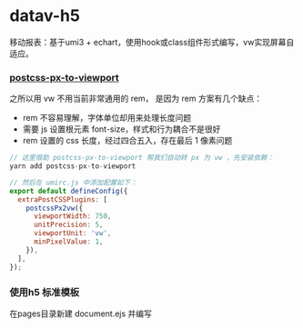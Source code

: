 # datav-h5
移动报表：基于umi3 + echart，使用hook或class组件形式编写，vw实现屏幕自适应。

### [postcss-px-to-viewport](https://github.com/evrone/postcss-px-to-viewport)

之所以用 vw 不用当前非常通用的 rem， 是因为 rem 方案有几个缺点：

- rem 不容易理解，字体单位却用来处理长度问题
- 需要 js 设置根元素 font-size，样式和行为耦合不是很好
- rem 设置的 css 长度，经过四合五入，存在最后 1 像素问题

```javascript
// 这里借助 postcss-px-to-viewport 帮我们自动转 px 为 vw ，先安装依赖：
yarn add postcss-px-to-viewport

// 然后在 umirc.js 中添加配置如下：
export default defineConfig({
  extraPostCSSPlugins: [
    postcssPx2vw({
      viewportWidth: 750,
      unitPrecision: 5,
      viewportUnit: 'vw',
      minPixelValue: 1,
    }),
  ],
});

```

### 使用h5 标准模板
在pages目录新建 document.ejs 并编写